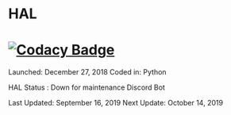 # HAL

# [![Codacy Badge](https://api.codacy.com/project/badge/Grade/3b064591ab4d40a4a0b2ed87788194b3)](https://www.codacy.com?utm_source=github.com&amp;utm_medium=referral&amp;utm_content=Darkarea51/HAL&amp;utm_campaign=Badge_Grade)

Launched: December 27, 2018 
Coded in: Python

HAL Status : Down for maintenance 
Discord Bot

Last Updated: September 16, 2019 
Next Update: October 14, 2019 







